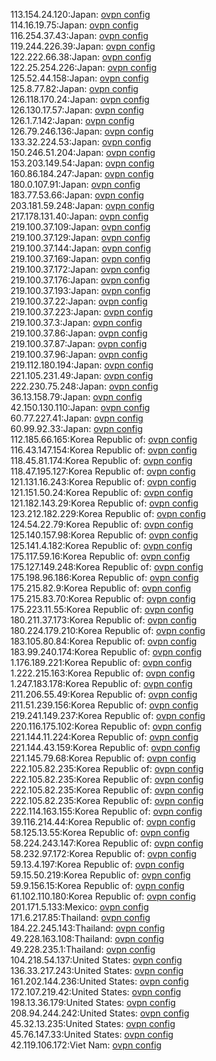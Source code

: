 113.154.24.120:Japan: [ovpn config](vpn/113_154_24_120.ovpn)  
114.16.19.75:Japan: [ovpn config](vpn/114_16_19_75.ovpn)  
116.254.37.43:Japan: [ovpn config](vpn/116_254_37_43.ovpn)  
119.244.226.39:Japan: [ovpn config](vpn/119_244_226_39.ovpn)  
122.222.66.38:Japan: [ovpn config](vpn/122_222_66_38.ovpn)  
122.25.254.226:Japan: [ovpn config](vpn/122_25_254_226.ovpn)  
125.52.44.158:Japan: [ovpn config](vpn/125_52_44_158.ovpn)  
125.8.77.82:Japan: [ovpn config](vpn/125_8_77_82.ovpn)  
126.118.170.24:Japan: [ovpn config](vpn/126_118_170_24.ovpn)  
126.130.17.57:Japan: [ovpn config](vpn/126_130_17_57.ovpn)  
126.1.7.142:Japan: [ovpn config](vpn/126_1_7_142.ovpn)  
126.79.246.136:Japan: [ovpn config](vpn/126_79_246_136.ovpn)  
133.32.224.53:Japan: [ovpn config](vpn/133_32_224_53.ovpn)  
150.246.51.204:Japan: [ovpn config](vpn/150_246_51_204.ovpn)  
153.203.149.54:Japan: [ovpn config](vpn/153_203_149_54.ovpn)  
160.86.184.247:Japan: [ovpn config](vpn/160_86_184_247.ovpn)  
180.0.107.91:Japan: [ovpn config](vpn/180_0_107_91.ovpn)  
183.77.53.66:Japan: [ovpn config](vpn/183_77_53_66.ovpn)  
203.181.59.248:Japan: [ovpn config](vpn/203_181_59_248.ovpn)  
217.178.131.40:Japan: [ovpn config](vpn/217_178_131_40.ovpn)  
219.100.37.109:Japan: [ovpn config](vpn/219_100_37_109.ovpn)  
219.100.37.129:Japan: [ovpn config](vpn/219_100_37_129.ovpn)  
219.100.37.144:Japan: [ovpn config](vpn/219_100_37_144.ovpn)  
219.100.37.169:Japan: [ovpn config](vpn/219_100_37_169.ovpn)  
219.100.37.172:Japan: [ovpn config](vpn/219_100_37_172.ovpn)  
219.100.37.176:Japan: [ovpn config](vpn/219_100_37_176.ovpn)  
219.100.37.193:Japan: [ovpn config](vpn/219_100_37_193.ovpn)  
219.100.37.22:Japan: [ovpn config](vpn/219_100_37_22.ovpn)  
219.100.37.223:Japan: [ovpn config](vpn/219_100_37_223.ovpn)  
219.100.37.3:Japan: [ovpn config](vpn/219_100_37_3.ovpn)  
219.100.37.86:Japan: [ovpn config](vpn/219_100_37_86.ovpn)  
219.100.37.87:Japan: [ovpn config](vpn/219_100_37_87.ovpn)  
219.100.37.96:Japan: [ovpn config](vpn/219_100_37_96.ovpn)  
219.112.180.194:Japan: [ovpn config](vpn/219_112_180_194.ovpn)  
221.105.231.49:Japan: [ovpn config](vpn/221_105_231_49.ovpn)  
222.230.75.248:Japan: [ovpn config](vpn/222_230_75_248.ovpn)  
36.13.158.79:Japan: [ovpn config](vpn/36_13_158_79.ovpn)  
42.150.130.110:Japan: [ovpn config](vpn/42_150_130_110.ovpn)  
60.77.227.41:Japan: [ovpn config](vpn/60_77_227_41.ovpn)  
60.99.92.33:Japan: [ovpn config](vpn/60_99_92_33.ovpn)  
112.185.66.165:Korea Republic of: [ovpn config](vpn/112_185_66_165.ovpn)  
116.43.147.154:Korea Republic of: [ovpn config](vpn/116_43_147_154.ovpn)  
118.45.81.174:Korea Republic of: [ovpn config](vpn/118_45_81_174.ovpn)  
118.47.195.127:Korea Republic of: [ovpn config](vpn/118_47_195_127.ovpn)  
121.131.16.243:Korea Republic of: [ovpn config](vpn/121_131_16_243.ovpn)  
121.151.50.24:Korea Republic of: [ovpn config](vpn/121_151_50_24.ovpn)  
121.182.143.29:Korea Republic of: [ovpn config](vpn/121_182_143_29.ovpn)  
123.212.182.229:Korea Republic of: [ovpn config](vpn/123_212_182_229.ovpn)  
124.54.22.79:Korea Republic of: [ovpn config](vpn/124_54_22_79.ovpn)  
125.140.157.98:Korea Republic of: [ovpn config](vpn/125_140_157_98.ovpn)  
125.141.4.182:Korea Republic of: [ovpn config](vpn/125_141_4_182.ovpn)  
175.117.59.16:Korea Republic of: [ovpn config](vpn/175_117_59_16.ovpn)  
175.127.149.248:Korea Republic of: [ovpn config](vpn/175_127_149_248.ovpn)  
175.198.96.186:Korea Republic of: [ovpn config](vpn/175_198_96_186.ovpn)  
175.215.82.9:Korea Republic of: [ovpn config](vpn/175_215_82_9.ovpn)  
175.215.83.70:Korea Republic of: [ovpn config](vpn/175_215_83_70.ovpn)  
175.223.11.55:Korea Republic of: [ovpn config](vpn/175_223_11_55.ovpn)  
180.211.37.173:Korea Republic of: [ovpn config](vpn/180_211_37_173.ovpn)  
180.224.179.210:Korea Republic of: [ovpn config](vpn/180_224_179_210.ovpn)  
183.105.80.84:Korea Republic of: [ovpn config](vpn/183_105_80_84.ovpn)  
183.99.240.174:Korea Republic of: [ovpn config](vpn/183_99_240_174.ovpn)  
1.176.189.221:Korea Republic of: [ovpn config](vpn/1_176_189_221.ovpn)  
1.222.215.163:Korea Republic of: [ovpn config](vpn/1_222_215_163.ovpn)  
1.247.183.178:Korea Republic of: [ovpn config](vpn/1_247_183_178.ovpn)  
211.206.55.49:Korea Republic of: [ovpn config](vpn/211_206_55_49.ovpn)  
211.51.239.156:Korea Republic of: [ovpn config](vpn/211_51_239_156.ovpn)  
219.241.149.237:Korea Republic of: [ovpn config](vpn/219_241_149_237.ovpn)  
220.116.175.102:Korea Republic of: [ovpn config](vpn/220_116_175_102.ovpn)  
221.144.11.224:Korea Republic of: [ovpn config](vpn/221_144_11_224.ovpn)  
221.144.43.159:Korea Republic of: [ovpn config](vpn/221_144_43_159.ovpn)  
221.145.79.68:Korea Republic of: [ovpn config](vpn/221_145_79_68.ovpn)  
222.105.82.235:Korea Republic of: [ovpn config](vpn/222_105_82_235.ovpn)  
222.105.82.235:Korea Republic of: [ovpn config](vpn/222_105_82_235.ovpn)  
222.105.82.235:Korea Republic of: [ovpn config](vpn/222_105_82_235.ovpn)  
222.105.82.235:Korea Republic of: [ovpn config](vpn/222_105_82_235.ovpn)  
222.114.163.155:Korea Republic of: [ovpn config](vpn/222_114_163_155.ovpn)  
39.116.214.44:Korea Republic of: [ovpn config](vpn/39_116_214_44.ovpn)  
58.125.13.55:Korea Republic of: [ovpn config](vpn/58_125_13_55.ovpn)  
58.224.243.147:Korea Republic of: [ovpn config](vpn/58_224_243_147.ovpn)  
58.232.97.172:Korea Republic of: [ovpn config](vpn/58_232_97_172.ovpn)  
59.13.4.197:Korea Republic of: [ovpn config](vpn/59_13_4_197.ovpn)  
59.15.50.219:Korea Republic of: [ovpn config](vpn/59_15_50_219.ovpn)  
59.9.156.15:Korea Republic of: [ovpn config](vpn/59_9_156_15.ovpn)  
61.102.110.180:Korea Republic of: [ovpn config](vpn/61_102_110_180.ovpn)  
201.171.5.133:Mexico: [ovpn config](vpn/201_171_5_133.ovpn)  
171.6.217.85:Thailand: [ovpn config](vpn/171_6_217_85.ovpn)  
184.22.245.143:Thailand: [ovpn config](vpn/184_22_245_143.ovpn)  
49.228.163.108:Thailand: [ovpn config](vpn/49_228_163_108.ovpn)  
49.228.235.1:Thailand: [ovpn config](vpn/49_228_235_1.ovpn)  
104.218.54.137:United States: [ovpn config](vpn/104_218_54_137.ovpn)  
136.33.217.243:United States: [ovpn config](vpn/136_33_217_243.ovpn)  
161.202.144.236:United States: [ovpn config](vpn/161_202_144_236.ovpn)  
172.107.219.42:United States: [ovpn config](vpn/172_107_219_42.ovpn)  
198.13.36.179:United States: [ovpn config](vpn/198_13_36_179.ovpn)  
208.94.244.242:United States: [ovpn config](vpn/208_94_244_242.ovpn)  
45.32.13.235:United States: [ovpn config](vpn/45_32_13_235.ovpn)  
45.76.147.33:United States: [ovpn config](vpn/45_76_147_33.ovpn)  
42.119.106.172:Viet Nam: [ovpn config](vpn/42_119_106_172.ovpn)  
